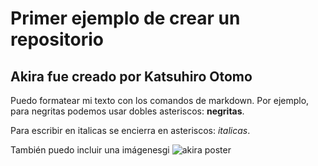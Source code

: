 # Primer ejemplo de crear un repositorio
## Akira fue creado por	Katsuhiro Otomo

Puedo formatear mi texto con los comandos de markdown. Por ejemplo, para negritas podemos usar dobles asteriscos:
**negritas**.

Para escribir en italicas se encierra en asteriscos: *italicas*.


También puedo incluir una imágenesgi 
![akira poster](https://imgs.abduzeedo.com/files/articles/akira_fanart/ph1.jpg)

